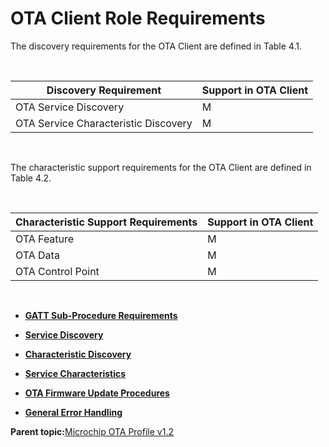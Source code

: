 # OTA Client Role Requirements

The discovery requirements for the OTA Client are defined in Table 4.1.

<br />

|**Discovery Requirement**|**Support in OTA Client**|
|-------------------------|-------------------------|
|OTA Service Discovery|M|
|OTA Service Characteristic Discovery|M|

<br />

The characteristic support requirements for the OTA Client are defined in Table 4.2.

<br />

|**Characteristic Support Requirements**|**Support in OTA Client**|
|---------------------------------------|-------------------------|
|OTA Feature|M|
|OTA Data|M|
|OTA Control Point|M|

<br />

-   **[GATT Sub-Procedure Requirements](GUID-08ED7CB4-9F62-4151-9E94-E0C285726C59.md)**  

-   **[Service Discovery](GUID-11B4AAF8-7B4B-4886-BF77-75434A49D288.md)**  

-   **[Characteristic Discovery](GUID-D3EFF233-58F7-4ED3-8798-B652FEE6A51F.md)**  

-   **[Service Characteristics](GUID-EC76D2B4-D7A9-430C-A3AE-AFE5B8D1BC3F.md)**  

-   **[OTA Firmware Update Procedures](GUID-91D6F8AA-2F12-40CF-B412-CC4CDC41A3C6.md)**  

-   **[General Error Handling](GUID-2D021FE6-741A-4DDE-8820-EDF3B9EBFFFC.md)**  


**Parent topic:**[Microchip OTA Profile v1.2](GUID-8FB2E8E4-2700-455A-8B4B-7E396CAD954D.md)

